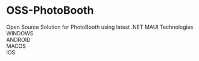 # OSS-PhotoBooth

Open Source Solution for PhotoBooth using latest .NET MAUI Technologies   
WINDOWS  
ANDROID   
MACOS    
IOS    
